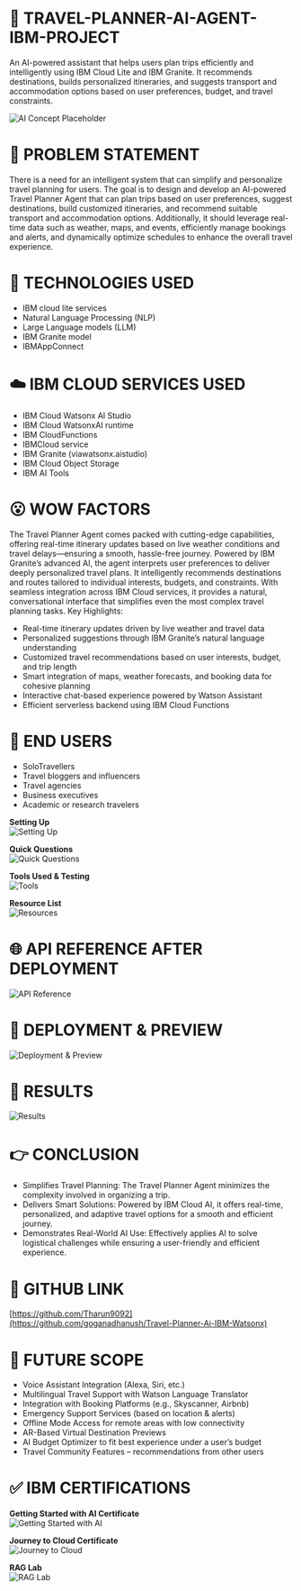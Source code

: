 # 🤖 TRAVEL-PLANNER-AI-AGENT-IBM-PROJECT
An AI-powered assistant that helps users plan trips efficiently and intelligently using IBM Cloud Lite and IBM Granite. It recommends destinations, builds personalized itineraries, and suggests transport and accommodation options based on user preferences, budget, and travel constraints.

![AI Concept Placeholder](https://github.com/goganadhanush/Travel-Planner-Ai-IBM-Watsonx/blob/main/travel%20plannerai.png)

# 🧩 PROBLEM STATEMENT

There is a need for an intelligent system that can simplify and personalize travel planning for users. The goal is to design and develop an AI-powered Travel Planner Agent that can plan trips based on user preferences, suggest destinations, build customized itineraries, and recommend suitable transport and accommodation options. Additionally, it should leverage real-time data such as weather, maps, and events, efficiently manage bookings and alerts, and dynamically optimize schedules to enhance the overall travel experience.
 

# 🧠 TECHNOLOGIES USED

- IBM cloud lite services
- Natural Language Processing (NLP) 
- Large Language models (LLM)
- IBM Granite model 
- IBMAppConnect

# ☁️ IBM CLOUD SERVICES USED

- IBM Cloud Watsonx AI Studio 
- IBM Cloud WatsonxAI runtime 
- IBM CloudFunctions 
- IBMCloud service 
- IBM Granite (viawatsonx.aistudio) 
- IBM Cloud Object Storage 
- IBM AI Tools

# 😮 WOW FACTORS

The Travel Planner Agent comes packed with cutting-edge capabilities, offering real-time itinerary updates based on live weather conditions and travel delays—ensuring a smooth, hassle-free journey. Powered by IBM Granite’s advanced AI, the agent interprets user preferences to deliver deeply personalized travel plans. It intelligently recommends destinations and routes tailored to individual interests, budgets, and constraints. With seamless integration across IBM Cloud services, it provides a natural, conversational interface that simplifies even the most complex travel planning tasks.
Key Highlights:
- Real-time itinerary updates driven by live weather and travel data
- Personalized suggestions through IBM Granite’s natural language understanding
- Customized travel recommendations based on user interests, budget, and trip length
- Smart integration of maps, weather forecasts, and booking data for cohesive planning
- Interactive chat-based experience powered by Watson Assistant
- Efficient serverless backend using IBM Cloud Functions

# 👥 END USERS

- SoloTravellers 
- Travel bloggers and influencers 
- Travel agencies 
- Business executives 
- Academic or research travelers

**Setting Up**  
![Setting Up](https://github.com/goganadhanush/Travel-Planner-Ai-IBM-Watsonx/blob/main/Screenshot%202025-08-04%20235754.png)

**Quick Questions**  
![Quick Questions](https://github.com/goganadhanush/Travel-Planner-Ai-IBM-Watsonx/blob/main/Screenshot%202025-08-05%20000127.png)

**Tools Used & Testing**  
![Tools](https://github.com/goganadhanush/Travel-Planner-Ai-IBM-Watsonx/blob/main/Screenshot%202025-08-05%20000334.png)

**Resource List**  
![Resources](https://github.com/goganadhanush/Travel-Planner-Ai-IBM-Watsonx/blob/main/Screenshot%202025-08-05%20001125.png)

# 🌐 API REFERENCE AFTER DEPLOYMENT

![API Reference](https://github.com/goganadhanush/Travel-Planner-Ai-IBM-Watsonx/blob/main/Screenshot%202025-08-05%20000854.png)

# 🚀 DEPLOYMENT & PREVIEW

![Deployment & Preview](https://github.com/goganadhanush/Travel-Planner-Ai-IBM-Watsonx/blob/main/Screenshot%202025-08-05%20000653.png)

# 🎯 RESULTS

![Results](https://github.com/goganadhanush/Travel-Planner-Ai-IBM-Watsonx/blob/main/Screenshot%202025-08-05%20001628.png)

# 👉 CONCLUSION 

- Simplifies Travel Planning: The Travel Planner Agent minimizes the complexity involved in organizing a trip.
- Delivers Smart Solutions: Powered by IBM Cloud AI, it offers real-time, personalized, and adaptive travel options for a smooth and efficient journey.
- Demonstrates Real-World AI Use: Effectively applies AI to solve logistical challenges while ensuring a user-friendly and efficient experience.

# 📎 GITHUB LINK

[https://github.com/Tharun9092](https://github.com/goganadhanush/Travel-Planner-Ai-IBM-Watsonx)

# 🪩 FUTURE SCOPE

- Voice Assistant Integration (Alexa, Siri, etc.)  
- Multilingual Travel Support with Watson Language Translator  
- Integration with Booking Platforms (e.g., Skyscanner, Airbnb)  
- Emergency Support Services (based on location & alerts)  
- Offline Mode Access for remote areas with low connectivity  
- AR-Based Virtual Destination Previews  
- AI Budget Optimizer to fit best experience under a user’s budget  
- Travel Community Features – recommendations from other users  

# ✅️ IBM CERTIFICATIONS

**Getting Started with AI Certificate**  
![Getting Started with AI](https://github.com/goganadhanush/Travel-Planner-Ai-IBM-Watsonx/blob/main/Screenshot%202025-08-04%20231741.png)

**Journey to Cloud Certificate**  
![Journey to Cloud](https://github.com/goganadhanush/Travel-Planner-Ai-IBM-Watsonx/blob/main/Screenshot%202025-08-04%20231800.png)

**RAG Lab**  
![RAG Lab](https://github.com/goganadhanush/Travel-Planner-Ai-IBM-Watsonx/blob/main/Screenshot%202025-08-04%20231821.png)

